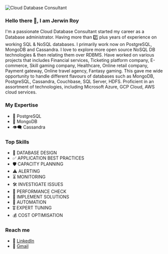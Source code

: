 ![Cloud Database Consultant](https://user-images.githubusercontent.com/5230815/118826548-344fef80-b8d9-11eb-86d6-700170f44e12.gif)

### Hello there :handshake:, I am Jerwin Roy

I'm a passionate Cloud Database Consultant started my career as a Database administrator. Having more than :seven: plus years of experience on working SQL & NoSQL databases. I primarily work now on PostgreSQL, MongoDB and Cassandra. I love to explore more open source NoSQL DB technologies & then relating them over RDBMS. Have worked on various projects that includes Financial services, Ticketing platform company, E-commerce, Skill gaming company, Healthcare, Online retail company, Payment gateway, Online travel agency, Fantasy gaming. This gave me wide opportunity to handle different flavours of databases such as MongoDB, PostgreSQL, Cassandra, Couchbase, SQL Server, HDFS. Proficient in an assortment of technologies, including Microsoft Azure, GCP Cloud, AWS cloud services.


### My Expertise  
* :elephant: PostgreSQL 
* :seedling: MongoDB
* :eye_speech_bubble:	Cassandra

### Top Skills  
* :bookmark: DATABASE DESIGN 
* :white_check_mark: APPLICATION BEST PRACTICES
* :shield: CAPACITY PLANNING 
* :warning: ALERTING 
* :hourglass_flowing_sand: MONITORING 
* :hammer_and_wrench: INVESTIGATE ISSUES 
* :triangular_flag_on_post: PERFORMANCE CHECK 
* :dart: IMPLEMENT SOLUTIONS
* :robot: AUTOMATION
* :medal_military: EXPERT TUNING 
* :moneybag: COST OPTIMISATION

### Reach me

* :briefcase: [LinkedIn](https://www.linkedin.com/in/jerwinroy/)
* :envelope_with_arrow: [Gmail](meetjerwin@gmail.com)



